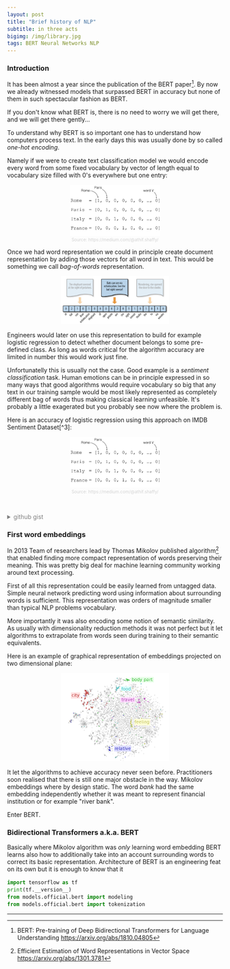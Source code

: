 ```yaml
---
layout: post
title: "Brief history of NLP"
subtitle: in three acts
bigimg: /img/library.jpg
tags: BERT Neural Networks NLP
---
```


### Introduction

It has been almost a year since the publication of the BERT paper[^1]. By now we already witnessed models that surpassed BERT in accuracy but none of them in such spectacular fashion as BERT. 

If you don't know what BERT is, there is no need to worry we will get there, and we will get there gently...

To understand why BERT is so important one has to understand how computers process text. In the early days this was usually done by so called *one-hot encoding*. 

Namely if we were to create text classification model we would encode every word from some fixed vocabulary by vector of length equal to vocabulary size filled with 0's everywhere but one entry:

<center><figure>
<img src="/img/one_hot_encoding.png" width="50%"/>
<figcaption style="font-size:10px;color:lightgrey">Source: https://medium.com/@athif.shaffy/</figcaption>
</figure></center>

Once we had word representation we could in principle create document representation by adding those vectors for all word in text. This would be something we call *bag-of-words* representation. 

<center>
<img src="/img/bag_of_words.png" width="50%"/>
</center>

Engineers would later on use this representation to build for example logistic regression to detect whether document belongs to some pre-defined class. As long as words critical for the algorithm accuracy are limited in number this would work just fine. 

Unfortunatelly this is usually not the case. Good example is a *sentiment classification* task. Human emotions can be in principle expressed in so many ways that good algorithms would require vocabulary so big that any text in our training sample would be most likely represented as completely different bag of words thus making classical learning unfeasible. It's probably a little exagerated but you probably see now where the problem is.

Here is an accuracy of logistic regression using this approach on IMDB Sentiment Dataset[^3]:

<center><figure>
<img src="/img/one_hot_encoding.png" width="50%"/>
<figcaption style="font-size:10px;color:lightgrey">Source: https://medium.com/@athif.shaffy/</figcaption>
</figure></center>

<details style="padding-top:30px">
    <summary style="font-size:14px; color: grey">github gist</summary>

    <script src="https://gist.github.com/jakubglinka/a34f1a4f26845c7ac49f649ae3e19277.js"></script>
</details>

### First word embeddings

In 2013 Team of researchers lead by Thomas Mikolov published algorithm[^2] that enabled finding more compact representation of words preserving their meaning. This was pretty big deal for machine learning community working around text processing. 

First of all this representation could be easily learned from untagged data. Simple neural network predicting word using information about surrounding words is sufficient. This representation was orders of magnitude smaller than typical NLP problems vocabulary.

More importantly it was also encoding some notion of semantic similarity. As usually with dimensionality reduction methods it was not perfect but it let algorithms to extrapolate from words seen during training to their semantic equivalents.

Here is an example of graphical representation of embeddings projected on two dimensional plane:

<center>
<img src="/img/word_embeddings.png" width="50%"/>
</center>

It let the algorithms to achieve accuracy never seen before. Practitioners soon realised that there is still one major obstacle in the way. Mikolov embeddings where by design static. The word *bank* had the same embedding independently whether it was meant to represent financial institution or for example "river bank". 

Enter BERT.

### Bidirectional Transformers a.k.a. BERT

Basically where Mikolov algorithm was *only* learning word embedding BERT learns also how to additionally take into an account surrounding words to correct its basic representation. Architecture of BERT is an engineering feat on its own but it is enough to know that it 

```python
import tensorflow as tf
print(tf.__version__)
from models.official.bert import modeling
from models.official.bert import tokenization
```

---

[^1]: BERT: Pre-training of Deep Bidirectional Transformers for Language Understanding https://arxiv.org/abs/1810.04805  
[^2]: Efficient Estimation of Word Representations in Vector Space https://arxiv.org/abs/1301.3781  